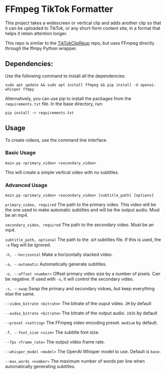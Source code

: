 # FFmpeg TikTok Formatter
This project takes a widescreen or vertical clip and adds another clip so that it can be uploaded to TikTok, or any short-form content site, in a format that helps it retain attention longer.

This repo is similar to the [TikTokClipReup](github.com/Geeoon/TikTokClipReup) repo, but uses FFmpeg directly through the ffmpy Python wrapper.

## Dependencies:
Use the following command to install all the dependencies:

`sudo apt update && sudo apt install ffmpeg && pip install -U openai-whisper ffmpy`

Alternatively, you can use pip to install the packages from the `requirements.txt` file.  In the base directory, run:

`pip install -r requirements.txt`

## Usage
To create videos, use the command line interface.
### Basic Usage
`main.py <primary_video> <secondary_video>`

This will create a simple vertical video with no subtitles.
### Advanced Usage
`main.py <primary_video> <secondary_video> [subtitle_path] [options]`

`primary_video, required` The path to the primary video. This video will be the one used to make automatic subtitles and will be the output audio.  Must be an mp4.

`secondary_video, required` The path to the secondary video.  Must be an mp4.

`subtitle_path, optional` The path to the .srt subtitles file. If this is used, the `-a` flag will be ignored.

`-h, --horizontal` Make a horizontally stacked video.

`-a, --automatic` Automatically generate subtitles.

`-o, --offset <number>` Offset primary video size by a number of pixels. Can be negative. If used with `-s`, it will control the secondary video.

`-s, --swap` Swap the primary and secondary vidoes, but keep everything else the same.

`--video_bitrate <bitrate>` The bitrate of the ouput video. `2M` by default

`--audio_bitrate <bitrate>` The bitrate of the output audio. `192k` by default

`--preset <setting>` The FFmpeg video encoding preset. `medium` by default.

`-f, --font_size <size>` The subtitle font size.

`--fps <frame_rate>` The output video frame rate.

`--whisper_model <model>` The OpenAI Whisper model to use. Default is `base`.

`--max_words <number>` The maximum number of words per line when automatically generating subtitles.